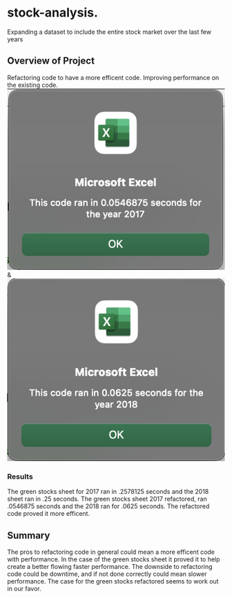 # stock-analysis.
Expanding a dataset to include the entire stock market over the last few years

## Overview of Project
Refactoring code to have a more efficent code. Improving performance on the existing code.
![VBA_Challenge_2017.png](Resources/VBA_Challenge_2017.png) & ![VBA_Challenge_2018.png](Resources/VBA_Challenge_2018.png)
### Results
The green stocks sheet for 2017 ran in .2578125 seconds and the 2018 sheet ran in .25 seconds.
The green stocks sheet 2017 refactored, ran .0546875 seconds and the 2018 ran for .0625 seconds.
The refactored code proved it more efficent.
## Summary
The pros to refactoring code in general could mean a more efficent code with performance. In the case of the green stocks sheet it proved it to help create a better flowing faster performance. The downside to refactoring code could be downtime, and if not done correctly could mean slower performance. The case for the green stocks refactored seems to work out in our favor.
